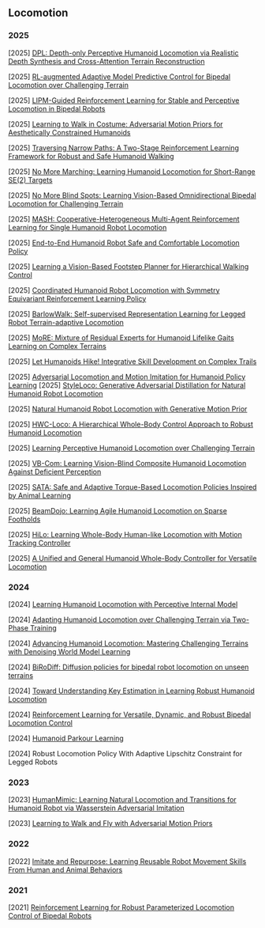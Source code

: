 ## Locomotion

### 2025

[2025] [DPL: Depth-only Perceptive Humanoid Locomotion via Realistic Depth Synthesis and Cross-Attention Terrain Reconstruction](https://arxiv.org/abs/2510.07152)

[2025] [RL-augmented Adaptive Model Predictive Control for Bipedal Locomotion over Challenging Terrain](https://arxiv.org/abs/2509.18466)

[2025] [LIPM-Guided Reinforcement Learning for Stable and Perceptive Locomotion in Bipedal Robots](https://arxiv.org/abs/2509.09106)

[2025] [Learning to Walk in Costume: Adversarial Motion Priors for Aesthetically Constrained Humanoids](https://arxiv.org/abs/2509.05581)

[2025] [Traversing Narrow Paths: A Two-Stage Reinforcement Learning Framework for Robust and Safe Humanoid Walking](https://arxiv.org/abs/2508.20661)

[2025] [No More Marching: Learning Humanoid Locomotion for Short-Range SE(2) Targets](https://arxiv.org/abs/2508.14098)

[2025] [No More Blind Spots: Learning Vision-Based Omnidirectional Bipedal Locomotion for Challenging Terrain](https://arxiv.org/abs/2508.11929)

[2025] [MASH: Cooperative-Heterogeneous Multi-Agent Reinforcement Learning for Single Humanoid Robot Locomotion](https://arxiv.org/abs/2508.10423)

[2025] [End-to-End Humanoid Robot Safe and Comfortable Locomotion Policy](https://arxiv.org/abs/2508.07611)

[2025] [Learning a Vision-Based Footstep Planner for Hierarchical Walking Control](https://arxiv.org/abs/2508.06779)

[2025] [Coordinated Humanoid Robot Locomotion with Symmetry Equivariant Reinforcement Learning Policy](https://www.arxiv.org/abs/2508.01247)

[2025] [BarlowWalk: Self-supervised Representation Learning for Legged Robot Terrain-adaptive Locomotion](https://www.arxiv.org/abs/2508.00939)

[2025] [MoRE: Mixture of Residual Experts for Humanoid Lifelike Gaits Learning on Complex Terrains](https://arxiv.org/abs/2506.08840)

[2025] [Let Humanoids Hike! Integrative Skill Development on Complex Trails](https://arxiv.org/abs/2505.06218)

[2025] [Adversarial Locomotion and Motion Imitation for Humanoid Policy Learning](https://arxiv.org/abs/2504.14305)
[2025] [StyleLoco: Generative Adversarial Distillation for Natural Humanoid Robot Locomotion](https://arxiv.org/abs/2503.15082)

[2025] [Natural Humanoid Robot Locomotion with Generative Motion Prior](https://arxiv.org/abs/2503.09015)

[2025] [HWC-Loco: A Hierarchical Whole-Body Control Approach to Robust Humanoid Locomotion](https://arxiv.org/abs/2503.00923)

[2025] [Learning Perceptive Humanoid Locomotion over Challenging Terrain](https://arxiv.org/abs/2503.00692)

[2025] [VB-Com: Learning Vision-Blind Composite Humanoid Locomotion Against Deficient Perception](https://arxiv.org/abs/2502.14814)

[2025] [SATA: Safe and Adaptive Torque-Based Locomotion Policies Inspired by Animal Learning](https://arxiv.org/abs/2502.12674)

[2025] [BeamDojo: Learning Agile Humanoid Locomotion on Sparse Footholds](https://arxiv.org/abs/2502.10363)

[2025] [HiLo: Learning Whole-Body Human-like Locomotion with Motion Tracking Controller](https://arxiv.org/abs/2502.03122)

[2025] [A Unified and General Humanoid Whole-Body Controller for Versatile Locomotion](https://arxiv.org/abs/2502.03206)



### 2024

[2024] [Learning Humanoid Locomotion with Perceptive Internal Model](https://arxiv.org/abs/2411.14386)

[2024] [Adapting Humanoid Locomotion over Challenging Terrain via Two-Phase Training](https://openreview.net/pdf?id=O0oK2bVist)

[2024] [Advancing Humanoid Locomotion: Mastering Challenging Terrains with Denoising World Model Learning](https://arxiv.org/abs/2408.14472)

[2024] [BiRoDiff: Diffusion policies for bipedal robot locomotion on unseen terrains](https://arxiv.org/abs/2407.05424)

[2024] [Toward Understanding Key Estimation in Learning Robust Humanoid Locomotion](https://arxiv.org/abs/2403.05868)

[2024] [Reinforcement Learning for Versatile, Dynamic, and Robust Bipedal Locomotion Control](https://arxiv.org/abs/2401.16889)

[2024] [Humanoid Parkour Learning](https://arxiv.org/abs/2406.10759)

[2024] Robust Locomotion Policy With Adaptive Lipschitz Constraint for Legged Robots



### 2023

[2023] [HumanMimic: Learning Natural Locomotion and Transitions for Humanoid Robot via Wasserstein Adversarial Imitation](https://arxiv.org/abs/2309.14225)

[2023] [Learning to Walk and Fly with Adversarial Motion Priors](https://arxiv.org/abs/2309.12784)



### 2022

[2022] [Imitate and Repurpose: Learning Reusable Robot Movement Skills From Human and Animal Behaviors](https://arxiv.org/abs/2203.17138)



### 2021

[2021] [Reinforcement Learning for Robust Parameterized Locomotion Control of Bipedal Robots](https://arxiv.org/abs/2103.14295)